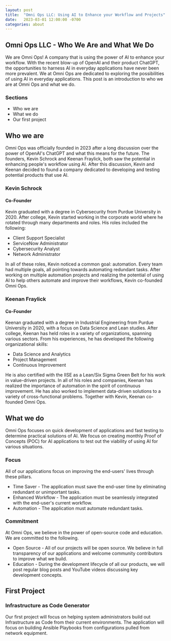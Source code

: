 ```yaml
---
layout: post
title:  "Omni Ops LLC: Using AI to Enhance your Workflow and Projects"
date:   2023-03-01 12:00:00 -0700
categories: about
---
```

## Omni Ops LLC - Who We Are and What We Do
We are Omni Ops! A company that is using the power of AI to enhance your workflow. With the recent blow-up of OpenAI and their product ChatGPT, the opportunities to harness AI in everyday applications have never been more prevalent. We at Omni Ops are dedicated to exploring the possibilities of using AI in everyday applications. This post is an introduction to who we are at Omni Ops and what we do.

### Sections
-   Who we are
-   What we do
-   Our first project

## Who we are
Omni Ops was officially founded in 2023 after a long discussion over the power of OpenAI's ChatGPT and what this means for the future. The founders, Kevin Schrock and Keenan Fraylick, both saw the potential in enhancing people's workflow using AI. After this discussion, Kevin and Keenan decided to found a company dedicated to developing and testing potential products that use AI.

### Kevin Schrock
#### Co-Founder
Kevin graduated with a degree in Cybersecurity from Purdue University in 2020. After college, Kevin started working in the corporate world where he rotated through many departments and roles. His roles included the following:

-   Client Support Specialist
-   ServiceNow Administrator
-   Cybersecurity Analyst
-   Network Administrator 

In all of these roles, Kevin noticed a common goal: automation. Every team had multiple goals, all pointing towards automating redundant tasks. After working on multiple automation projects and realizing the potential of using AI to help others automate and improve their workflows, Kevin co-founded Omni Ops.

### Keenan Fraylick
#### Co-Founder
Keenan graduated with a degree in Industrial Engineering from Purdue University in 2020, with a focus on Data Science and Lean studies. After college, Keenan has held roles in a variety of organizations, spanning various sectors. From his experiences, he has developed the following organizational skills:

-   Data Science and Analytics
-   Project Management
-   Continuous Improvement 

He is also certified with the IISE as a Lean/Six Sigma Green Belt for his work in value-driven projects. In all of his roles and companies, Keenan has realized the importance of automation in the spirit of continuous improvement. He has also worked to implement data-driven solutions to a variety of cross-functional problems. Together with Kevin, Keenan co-founded Omni Ops.

## What we do
Omni Ops focuses on quick development of applications and fast testing to determine practical solutions of AI. We focus on creating monthly Proof of Concepts (POC) for AI applications to test out the viability of using AI for various situations.

### Focus
All of our applications focus on improving the end-users' lives through these pillars.
-   Time Saver - The application must save the end-user time by eliminating redundant or unimportant tasks.
-   Enhanced Workflow - The application must be seamlessly integrated with the end-user's current workflow.
-   Automation - The application must automate redundant tasks.

### Commitment
At Omni Ops, we believe in the power of open-source code and education. We are committed to the following.
-   Open Source - All of our projects will be open source. We believe in full transparency of our applications and welcome community contributors to improve what we build.
-   Education - During the development lifecycle of all our products, we will post regular blog posts and YouTube videos discussing key development concepts.

## First Project
### Infrastructure as Code Generator
Our first project will focus on helping system administrators build out Infrastructure as Code from their current environments. The application will focus on building Ansible Playbooks from configurations pulled from network equipment.